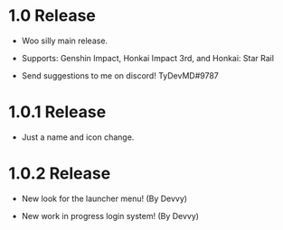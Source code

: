 # 1.0 Release

* Woo silly main release.

* Supports: Genshin Impact, Honkai Impact 3rd, and Honkai: Star Rail

* Send suggestions to me on discord! TyDevMD#9787

# 1.0.1 Release

* Just a name and icon change.

# 1.0.2 Release

* New look for the launcher menu! (By Devvy)

* New work in progress login system! (By Devvy)
